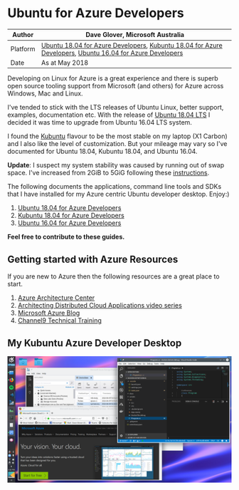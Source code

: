 # Ubuntu for Azure Developers

|Author|Dave Glover, Microsoft Australia|
|----|---|
|Platform| [Ubuntu 18.04 for Azure Developers](docs/Ubuntu1804.md), [Kubuntu 18.04 for Azure Developers](docs/Kubuntu1804.md), [Ubuntu 16.04 for Azure Developers](docs/Ubuntu1604.md)|
|Date|As at May 2018|

Developing on Linux for Azure is a great experience and there is superb open source tooling support from Microsoft (and others) for Azure across Windows, Mac and Linux.

I've tended to stick with the LTS releases of Ubuntu Linux, better support, examples, documentation etc. With the release of [Ubuntu 18.04 LTS](https://www.ubuntu.com/desktop) I decided it was time to upgrade from Ubuntu 16.04 LTS system.

I found the [Kubuntu](https://kubuntu.org/) flavour to be the most stable on my laptop (X1 Carbon) and I also like the level of customization. But your mileage may vary so I've documented for Ubuntu 18.04, Kubuntu 18.04, and Ubuntu 16.04.

**Update**: I suspect my system stability was caused by running out of swap space. I've increased from 2GiB to 5GiG following these [instructions](https://askubuntu.com/questions/927854/how-do-i-increase-the-size-of-swapfile-without-removing-it-in-the-terminal).

The following documents the applications, command line tools and SDKs that I have installed for my Azure centric Ubuntu developer desktop. Enjoy:)

1. [Ubuntu 18.04 for Azure Developers](docs/Ubuntu1804.md)
1. [Kubuntu 18.04 for Azure Developers](docs/Kubuntu1804.md)
1. [Ubuntu 16.04 for Azure Developers](docs/Ubuntu1604.md)

**Feel free to contribute to these guides.**

## Getting started with Azure Resources

If you are new to Azure then the following resources are a great place to start.

1. [Azure Architecture Center](https://docs.microsoft.com/en-us/azure/architecture/)
2. [Architecting Distributed Cloud Applications video series](https://www.youtube.com/watch?v=xJMbkZvuVO0&list=PL9XzOCngAkqs0Q8ZRdafnSYExKQurZrBY)
3. [Microsoft Azure Blog](https://azure.microsoft.com/en-us/blog/)
4. [Channel9 Technical Training](https://channel9.msdn.com/)

## My Kubuntu Azure Developer Desktop

![Kubuntu Desktop](/resources/kubutu-desktop.png)